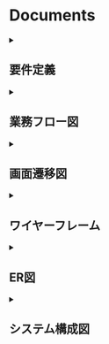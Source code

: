 # Documents

<details>
  <summary><h2>要件定義</h2></summary>

  # オリジナルプロダクトのテーマ

  ## 1. 一言サービスコンセプト
  SNS総合検索アプリ（画像・動画系）

  ## 2. 誰のどんな課題を解決するのか？
  ### 利用者
  - 母（50代）
  - 姉（30代）

  ### 普段使用するSNS
  - 画像・動画系のSNS

  ### SNSを使用する理由
  - ブラウザの検索でヒットする媒体は文字等の情報量が多いため、簡単に確認できる画像や動画系のSNSを日常的に使用

  ### SNSを使用する目的
  - 仕事、勉強、料理、趣味など、広い範囲での調べ事をするため

  ### 課題
  - 見たい画像や動画にたどり着くまでに複数のSNSで検索をすることが煩雑なので、まとめて確認したい
  - 使ったことのないSNS内にも見たい情報があるかもしれないが、新しいSNSを使い始めるのは少しハードルが高い
  - 気に入った投稿をお気に入りとして登録し、フォルダに振り分けて管理したい
  - 自身の使用するSNSで検索結果の投稿に関する発信をしたい

  ## 3. なぜそれを解決したいのか？
  母と姉はプライベートから仕事までSNSを活用しており、ヒアリングしたところ上記のような悩みを持っていました。
  そして、私自身もSNSを用いて情報収集をすることがよくあり、自分も含めた家族のニーズに応えたいと思いました。

  ## 4. どうやって解決するのか？
  キーワードをもとに複数のSNSの検索結果をまとめて確認可能なアプリを開発して課題解決を実現したいと思います。

  ## 5. 機能要件
  - アカウント作成
  - ログイン/ログアウト
  - キーワード検索
  - 検索結果をタイムライン形式で一覧表示
  - 各SNSの取得順を変更可能（関連順、人気順、最新順）
  - 1つ以上のSNSを選択してフィルタリング
  - 1つ以上のSNSとキーワードをカスタムフィードとして登録
  - 検索結果をお気に入りとして管理
  - お気に入りをフォルダに振り分けて管理
  - 検索履歴/閲覧履歴の管理
  - 検索結果のソーシャルシェア
  - APIの利用制限に達したSNSを通知

  ## 6. 非機能要件
  - 保守性
    - GitHubにプッシュ時に静的解析で自動チェック
  - 運用性
    - GitHubのmainブランチにマージ後に自動デプロイ
  - 性能
    - 検索によるレスポンスの遅さを理由にユーザーが離脱しない範囲（2~3秒以内）
  - セキュリティ
    - HTTPSによるセキュアな通信
  - ユーザビリティ
    - SPAによるUXの向上
    - レスポンシブデザインでPCからスマホまで対応
</details>

<details>
  <summary><h2>業務フロー図</h2></summary>

  ![業務フロー図](images/workflow_diagram.png)

</details>

<details>
  <summary><h2>画面遷移図</h2></summary>

  ![画面遷移図](images/screen_transition_diagram.png)
</details>

<details>
  <summary><h2>ワイヤーフレーム</h2></summary>

  ![ワイヤーフレーム](images/wireframe.png)
</details>

<details>
  <summary><h2>ER図</h2></summary>

  ![ER図](images/er_diagram.png)
</details>

<details>
  <summary><h2>システム構成図</h2></summary>

  ![システム構成図](images/infrastructure.drawio.png)
</details>
